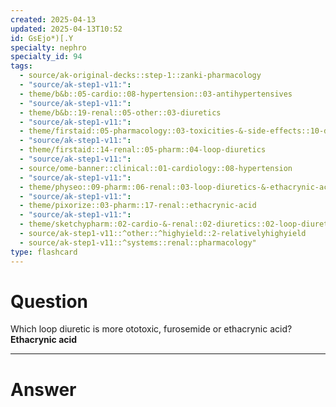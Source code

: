```yaml
---
created: 2025-04-13
updated: 2025-04-13T10:52
id: GsEjo*)[.Y
specialty: nephro
specialty_id: 94
tags:
  - source/ak-original-decks::step-1::zanki-pharmacology
  - "source/ak-step1-v11:": 
  - theme/b&b::05-cardio::08-hypertension::03-antihypertensives
  - "source/ak-step1-v11:": 
  - theme/b&b::19-renal::05-other::03-diuretics
  - "source/ak-step1-v11:": 
  - theme/firstaid::05-pharmacology::03-toxicities-&-side-effects::10-drug-reactions---multiorgan
  - "source/ak-step1-v11:": 
  - theme/firstaid::14-renal::05-pharm::04-loop-diuretics
  - "source/ak-step1-v11:": 
  - source/ome-banner::clinical::01-cardiology::08-hypertension
  - "source/ak-step1-v11:": 
  - theme/physeo::09-pharm::06-renal::03-loop-diuretics-&-ethacrynic-acid
  - "source/ak-step1-v11:": 
  - theme/pixorize::03-pharm::17-renal::ethacrynic-acid
  - "source/ak-step1-v11:": 
  - theme/sketchypharm::02-cardio-&-renal::02-diuretics::02-loop-diuretics
  - source/ak-step1-v11::^other::^highyield::2-relativelyhighyield
  - source/ak-step1-v11::^systems::renal::pharmacology"
type: flashcard
---
```


# Question
Which loop diuretic is more ototoxic, furosemide or ethacrynic acid?    **Ethacrynic acid**

---

# Answer
